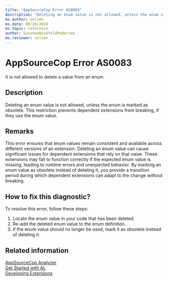 ```yaml
---
title: "AppSourceCop Error AS0083"
description: "Deleting an enum value is not allowed, unless the enum is marked as obsolete."
ms.author: solsen
ms.date: 08/26/2024
ms.topic: reference
author: SusanneWindfeldPedersen
ms.reviewer: solsen
---
```

[//]: # (START>DO_NOT_EDIT)
[//]: # (IMPORTANT:Do not edit any of the content between here and the END>DO_NOT_EDIT.)
[//]: # (Any modifications should be made in the .xml files in the ModernDev repo.)
# AppSourceCop Error AS0083
It is not allowed to delete a value from an enum.

## Description
Deleting an enum value is not allowed, unless the enum is marked as obsolete. This restriction prevents dependent extensions from breaking, if they use the enum value.

[//]: # (IMPORTANT: END>DO_NOT_EDIT)

## Remarks

This error ensures that enum values remain consistent and available across different versions of an extension. Deleting an enum value can cause significant issues for dependent extensions that rely on that value. These extensions may fail to function correctly if the expected enum value is missing, leading to runtime errors and unexpected behavior. By marking an enum value as obsolete instead of deleting it, you provide a transition period during which dependent extensions can adapt to the change without breaking.

## How to fix this diagnostic?

To resolve this error, follow these steps:

1. Locate the enum value in your code that has been deleted.
2. Re-add the deleted enum value to the enum definition.
3. If the enum value should no longer be used, mark it as obsolete instead of deleting it.

## Related information

[AppSourceCop Analyzer](appsourcecop.md)  
[Get Started with AL](../devenv-get-started.md)  
[Developing Extensions](../devenv-dev-overview.md)  